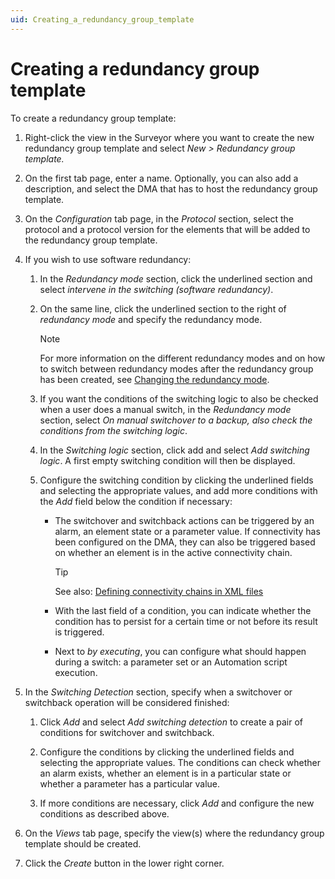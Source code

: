 ```yaml
---
uid: Creating_a_redundancy_group_template
---
```


# Creating a redundancy group template

To create a redundancy group template:

1. Right-click the view in the Surveyor where you want to create the new redundancy group template and select *New \> Redundancy group template.*

1. On the first tab page, enter a name. Optionally, you can also add a description, and select the DMA that has to host the redundancy group template.

1. On the *Configuration* tab page, in the *Protocol* section, select the protocol and a protocol version for the elements that will be added to the redundancy group template.

1. If you wish to use software redundancy:

   1. In the *Redundancy mode* section, click the underlined section and select *intervene in the switching (software redundancy)*.

   1. On the same line, click the underlined section to the right of *redundancy mode* and specify the redundancy mode.

      > [!NOTE]
      > For more information on the different redundancy modes and on how to switch between redundancy modes after the redundancy group has been created, see [Changing the redundancy mode](xref:Changing_the_redundancy_mode).

   1. If you want the conditions of the switching logic to also be checked when a user does a manual switch, in the *Redundancy mode* section, select *On manual switchover to a backup, also check the conditions from the switching logic*.

   1. In the *Switching logic* section, click add and select *Add switching logic*. A first empty switching condition will then be displayed.

   1. Configure the switching condition by clicking the underlined fields and selecting the appropriate values, and add more conditions with the *Add* field below the condition if necessary:

      - The switchover and switchback actions can be triggered by an alarm, an element state or a parameter value. If connectivity has been configured on the DMA, they can also be triggered based on whether an element is in the active connectivity chain.

        > [!TIP]
        > See also: [Defining connectivity chains in XML files](xref:Defining_connectivity_chains_in_XML_files)

      - With the last field of a condition, you can indicate whether the condition has to persist for a certain time or not before its result is triggered.

      - Next to *by executing*, you can configure what should happen during a switch: a parameter set or an Automation script execution.

1. In the *Switching Detection* section, specify when a switchover or switchback operation will be considered finished:

   1. Click *Add* and select *Add switching detection* to create a pair of conditions for switchover and switchback.

   1. Configure the conditions by clicking the underlined fields and selecting the appropriate values. The conditions can check whether an alarm exists, whether an element is in a particular state or whether a parameter has a particular value.

   1. If more conditions are necessary, click *Add* and configure the new conditions as described above.

1. On the *Views* tab page, specify the view(s) where the redundancy group template should be created.

1. Click the *Create* button in the lower right corner.
